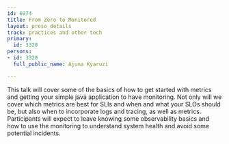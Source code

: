 ```yaml
---
id: 6974
title: From Zero to Monitored
layout: preso_details
track: practices and other tech
primary:
  id: 3320
persons:
- id: 3320
  full_public_name: Ajuna Kyaruzi

---
```

This talk will cover some of the basics of how to get started with metrics and getting your simple java application to have monitoring. Not only will we cover which metrics are best for SLIs and when and what your SLOs should be, but also when to incorporate logs and tracing, as well as metrics. Participants will expect to leave knowing some observability basics and how to use the monitoring to understand system health and avoid some potential incidents.